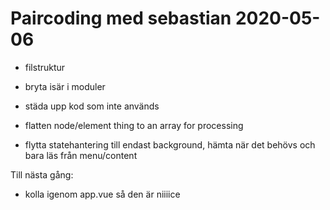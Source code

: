 # Paircoding med sebastian 2020-05-06

- filstruktur
- bryta isär i moduler
- städa upp kod som inte används

- flatten node/element thing to an array for processing
- flytta statehantering till endast background, hämta när det behövs och bara läs från menu/content

Till nästa gång:

- kolla igenom app.vue så den är niiiice
